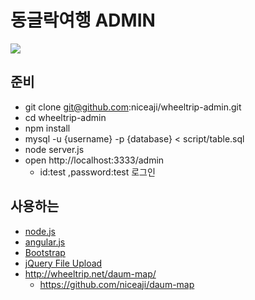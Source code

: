 # 동글락여행 ADMIN

![](http://i.imgur.com/Mts14Re.png)

## 준비

* git clone git@github.com:niceaji/wheeltrip-admin.git
* cd wheeltrip-admin
* npm install
* mysql -u {username} -p {database} < script/table.sql
* node server.js
* open http://localhost:3333/admin
    * id:test ,password:test 로그인

## 사용하는

* [node.js][1]
* [angular.js][2]
* [Bootstrap][3]
* [jQuery File Upload][4]
* http://wheeltrip.net/daum-map/
    * https://github.com/niceaji/daum-map


[1]:http://nodejs.org/
[2]:https://www.angularjs.org/
[3]:http://getbootstrap.com/
[4]:http://blueimp.github.io/jQuery-File-Upload/
